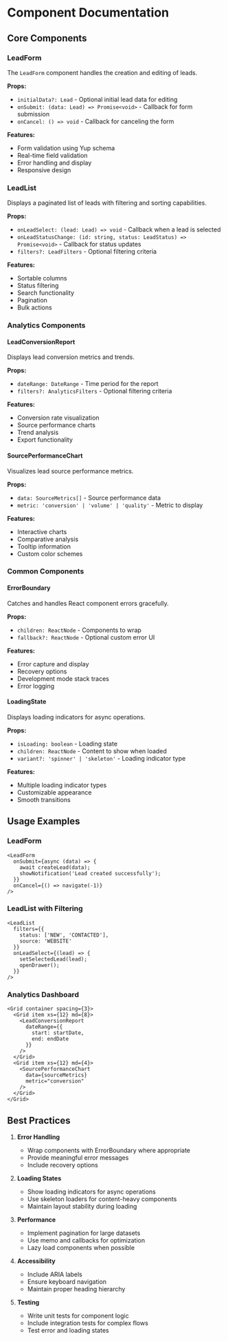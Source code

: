 # Component Documentation

## Core Components

### LeadForm
The `LeadForm` component handles the creation and editing of leads.

**Props:**
- `initialData?: Lead` - Optional initial lead data for editing
- `onSubmit: (data: Lead) => Promise<void>` - Callback for form submission
- `onCancel: () => void` - Callback for canceling the form

**Features:**
- Form validation using Yup schema
- Real-time field validation
- Error handling and display
- Responsive design

### LeadList
Displays a paginated list of leads with filtering and sorting capabilities.

**Props:**
- `onLeadSelect: (lead: Lead) => void` - Callback when a lead is selected
- `onLeadStatusChange: (id: string, status: LeadStatus) => Promise<void>` - Callback for status updates
- `filters?: LeadFilters` - Optional filtering criteria

**Features:**
- Sortable columns
- Status filtering
- Search functionality
- Pagination
- Bulk actions

### Analytics Components

#### LeadConversionReport
Displays lead conversion metrics and trends.

**Props:**
- `dateRange: DateRange` - Time period for the report
- `filters?: AnalyticsFilters` - Optional filtering criteria

**Features:**
- Conversion rate visualization
- Source performance charts
- Trend analysis
- Export functionality

#### SourcePerformanceChart
Visualizes lead source performance metrics.

**Props:**
- `data: SourceMetrics[]` - Source performance data
- `metric: 'conversion' | 'volume' | 'quality'` - Metric to display

**Features:**
- Interactive charts
- Comparative analysis
- Tooltip information
- Custom color schemes

### Common Components

#### ErrorBoundary
Catches and handles React component errors gracefully.

**Props:**
- `children: ReactNode` - Components to wrap
- `fallback?: ReactNode` - Optional custom error UI

**Features:**
- Error capture and display
- Recovery options
- Development mode stack traces
- Error logging

#### LoadingState
Displays loading indicators for async operations.

**Props:**
- `isLoading: boolean` - Loading state
- `children: ReactNode` - Content to show when loaded
- `variant?: 'spinner' | 'skeleton'` - Loading indicator type

**Features:**
- Multiple loading indicator types
- Customizable appearance
- Smooth transitions

## Usage Examples

### LeadForm
```tsx
<LeadForm
  onSubmit={async (data) => {
    await createLead(data);
    showNotification('Lead created successfully');
  }}
  onCancel={() => navigate(-1)}
/>
```

### LeadList with Filtering
```tsx
<LeadList
  filters={{
    status: ['NEW', 'CONTACTED'],
    source: 'WEBSITE'
  }}
  onLeadSelect={(lead) => {
    setSelectedLead(lead);
    openDrawer();
  }}
/>
```

### Analytics Dashboard
```tsx
<Grid container spacing={3}>
  <Grid item xs={12} md={8}>
    <LeadConversionReport
      dateRange={{
        start: startDate,
        end: endDate
      }}
    />
  </Grid>
  <Grid item xs={12} md={4}>
    <SourcePerformanceChart
      data={sourceMetrics}
      metric="conversion"
    />
  </Grid>
</Grid>
```

## Best Practices

1. **Error Handling**
   - Wrap components with ErrorBoundary where appropriate
   - Provide meaningful error messages
   - Include recovery options

2. **Loading States**
   - Show loading indicators for async operations
   - Use skeleton loaders for content-heavy components
   - Maintain layout stability during loading

3. **Performance**
   - Implement pagination for large datasets
   - Use memo and callbacks for optimization
   - Lazy load components when possible

4. **Accessibility**
   - Include ARIA labels
   - Ensure keyboard navigation
   - Maintain proper heading hierarchy

5. **Testing**
   - Write unit tests for component logic
   - Include integration tests for complex flows
   - Test error and loading states 